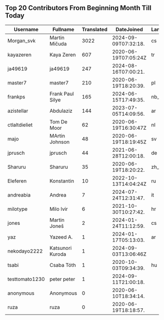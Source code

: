 ## Top 20 Contributors From Beginning Month Till Today ##
|Username|Fullname|Translated|DateJoined|Language|
|--------|--------|----------|----------|-------|
|Morgan_svk|Martin Mičuda|3022|2024-09-09T07:32:18.|cs|
|kayazeren|Kaya Zeren|607|2020-06-19T07:05:24Z|tr|
|ja49619|ja49619|247|2024-08-16T07:00:21.||
|master7|master7|210|2020-06-19T18:20:39.|pl|
|frankps|Frank Paul Silye|165|2024-06-15T17:49:35.|nb_NO|
|azistellar|Abdulaziz|144|2023-07-05T14:09:56.|ar|
|ctlaltdieliet|Tom De Moor|62|2020-06-19T16:30:47Z|nl|
|majo|MArtin Johnson|48|2020-06-19T18:19:45Z|sv|
|jprusch|jprusch|44|2021-06-28T12:00:18.|de|
|Sharuru|Sharuru|35|2020-06-19T18:20:22.|zh_Hans|
|Eleferen|Konstantin|10|2022-10-13T14:04:24Z|ru|
|andreabia|Andrea|7|2024-07-24T12:31:47.|it|
|milotype|Milo Ivir|6|2021-10-30T10:27:42.|hr|
|jones|Martin Joneš|2|2024-01-24T11:12:59.|cs|
|yaz|Yazeed A.|1|2024-01-17T05:13:03.|ar|
|nekodayo2222|Katsunori Kuroda|1|2024-09-03T13:06:46Z||
|tsabi|Csaba Tóth|1|2020-10-03T09:34:39.|hu|
|testtomato1230|peter peter|1|2024-09-11T21:00:18.||
|anonymous|Anonymous|0|2020-06-10T18:34:14.||
|ruza|ruza|0|2020-06-19T18:18:57.||
